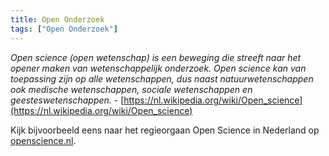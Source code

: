 ```yaml
---
title: Open Onderzoek
tags: ["Open Onderzoek"]
---
```

<em>Open science (open wetenschap) is een beweging die streeft naar het opener maken van wetenschappelijk onderzoek. Open science kan van toepassing zijn op alle wetenschappen, dus naast natuurwetenschappen ook medische wetenschappen, sociale wetenschappen en geesteswetenschappen.</em> - [https://nl.wikipedia.org/wiki/Open_science](https://nl.wikipedia.org/wiki/Open_science)

Kijk bijvoorbeeld eens naar het regieorgaan Open Science in Nederland op [openscience.nl](https://www.openscience.nl/).
